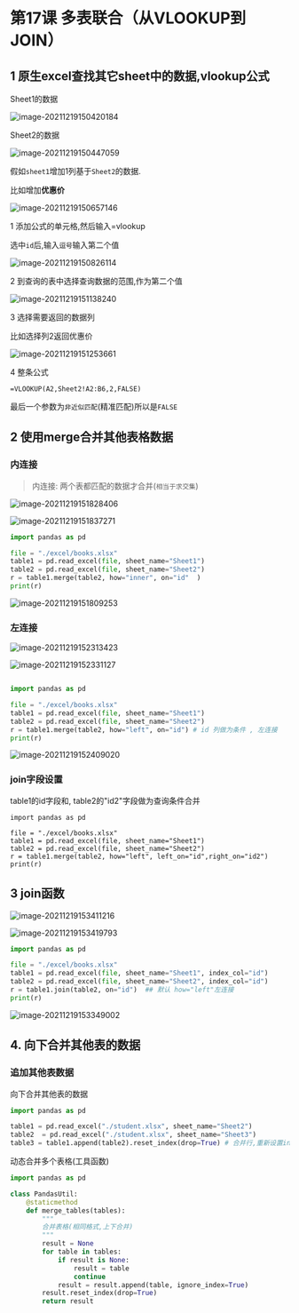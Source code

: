 # 第17课  多表联合（从VLOOKUP到JOIN）
## 1 原生excel查找其它sheet中的数据,vlookup公式

Sheet1的数据

![image-20211219150420184](https://markdown-1301532546.cos.ap-guangzhou.myqcloud.com/markdown/20211219153626.png)

Sheet2的数据

![image-20211219150447059](https://markdown-1301532546.cos.ap-guangzhou.myqcloud.com/markdown/20211219153628.png)

 假如`sheet1`增加1列基于`Sheet2`的数据.

比如增加**优惠价**



![image-20211219150657146](https://markdown-1301532546.cos.ap-guangzhou.myqcloud.com/markdown/20211219153631.png)

1 添加公式的单元格,然后输入=vlookup

选中`id`后,输入`逗号`输入第二个值

![image-20211219150826114](https://markdown-1301532546.cos.ap-guangzhou.myqcloud.com/markdown/20211219153632.png)



2 到查询的表中选择查询数据的范围,作为第二个值

![image-20211219151138240](https://markdown-1301532546.cos.ap-guangzhou.myqcloud.com/markdown/20211219153634.png)

3 选择需要返回的数据列

比如选择列2返回优惠价

![image-20211219151253661](https://markdown-1301532546.cos.ap-guangzhou.myqcloud.com/markdown/20211219153636.png)

4 整条公式

```
=VLOOKUP(A2,Sheet2!A2:B6,2,FALSE)
```

最后一个参数为`非近似匹配`(精准匹配)所以是`FALSE`



## 2 使用merge合并其他表格数据

### 内连接

>内连接: 两个表都匹配的数据才合并(`相当于求交集`)

![image-20211219151828406](https://markdown-1301532546.cos.ap-guangzhou.myqcloud.com/markdown/20211219153638.png)

![image-20211219151837271](https://markdown-1301532546.cos.ap-guangzhou.myqcloud.com/markdown/20211219153642.png)

```python
import pandas as pd

file = "./excel/books.xlsx"
table1 = pd.read_excel(file, sheet_name="Sheet1")
table2 = pd.read_excel(file, sheet_name="Sheet2")
r = table1.merge(table2, how="inner", on="id"  )
print(r)

```

![image-20211219151809253](https://markdown-1301532546.cos.ap-guangzhou.myqcloud.com/markdown/20211219153644.png)



### 左连接

![image-20211219152313423](https://markdown-1301532546.cos.ap-guangzhou.myqcloud.com/markdown/20211219153646.png)

![image-20211219152331127](https://markdown-1301532546.cos.ap-guangzhou.myqcloud.com/markdown/20211219153647.png)


```python

import pandas as pd

file = "./excel/books.xlsx"
table1 = pd.read_excel(file, sheet_name="Sheet1")
table2 = pd.read_excel(file, sheet_name="Sheet2")
r = table1.merge(table2, how="left", on="id") # id 列做为条件 , 左连接
print(r)
```

![image-20211219152409020](https://markdown-1301532546.cos.ap-guangzhou.myqcloud.com/markdown/20211219153649.png)



### join字段设置

table1的id字段和, table2的"id2"字段做为查询条件合并

```
import pandas as pd

file = "./excel/books.xlsx"
table1 = pd.read_excel(file, sheet_name="Sheet1")
table2 = pd.read_excel(file, sheet_name="Sheet2")
r = table1.merge(table2, how="left", left_on="id",right_on="id2")
print(r)
```



 ## 3 join函数

![image-20211219153411216](https://markdown-1301532546.cos.ap-guangzhou.myqcloud.com/markdown/20211219153652.png)

![image-20211219153419793](https://markdown-1301532546.cos.ap-guangzhou.myqcloud.com/markdown/20211219153653.png)

```python
import pandas as pd

file = "./excel/books.xlsx"
table1 = pd.read_excel(file, sheet_name="Sheet1", index_col="id")
table2 = pd.read_excel(file, sheet_name="Sheet2", index_col="id")
r = table1.join(table2, on="id")  ## 默认 how="left"左连接
print(r)
```

![image-20211219153349002](https://markdown-1301532546.cos.ap-guangzhou.myqcloud.com/markdown/20211219153655.png)



##  4. 向下合并其他表的数据

### 追加其他表数据

向下合并其他表的数据

```python
import pandas as pd

table1 = pd.read_excel("./student.xlsx", sheet_name="Sheet2")
table2  = pd.read_excel("./student.xlsx", sheet_name="Sheet3")
table3 = table1.append(table2).reset_index(drop=True) # 合并行,重新设置index
```

动态合并多个表格(工具函数)
```python
import pandas as pd

class PandasUtil:
    @staticmethod
    def merge_tables(tables):
        """
        合并表格(相同格式,上下合并)
        """
        result = None
        for table in tables:
            if result is None:
                result = table
                continue
            result = result.append(table, ignore_index=True)
        result.reset_index(drop=True)
        return result
```
